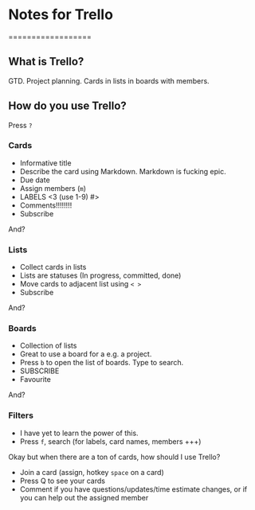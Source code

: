 # Notes for Trello
==================

## What is Trello?

GTD. Project planning. Cards in lists in boards with members.

## How do you use Trello?

Press `?`

### Cards

- Informative title
- Describe the card using Markdown. Markdown is fucking epic.
- Due date
- Assign members (`m`)
- LABELS <3 (use 1-9) #>
- Comments!!!!!!!!
- Subscribe

And?

### Lists

- Collect cards in lists
- Lists are statuses (In progress, committed, done)
- Move cards to adjacent list using `< >`
- Subscribe

And?

### Boards

- Collection of lists
- Great to use a board for a e.g. a project.
- Press `b` to open the list of boards. Type to search.
- SUBSCRIBE
- Favourite

And?

### Filters

- I have yet to learn the power of this.
- Press `f`, search (for labels, card names, members +++)


Okay but when there are a ton of cards, how should I use Trello?

- Join a card (assign, hotkey `space` on a card)
- Press Q to see your cards
- Comment if you have questions/updates/time estimate changes, or if you can help out the assigned member
